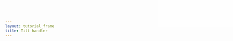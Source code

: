 ```yaml
---
layout: tutorial_frame
title: Tilt handler
---
```

<style>

#info {
	position:absolute; 
	top:0; 
	right:0; 
	width: 20em; 
	height: 7.5em; 
	background: rgba(255,255,255,.5); 
	z-index:500; 
	font: 12px Sans;
}

.crsMarker {
	border-top: 2px green solid;
	border-left: 2px green solid;
}
</style>

<div id='info' style=''></div>


<script type='text/javascript'>

	var trd = [63.41, 10.41];
	
	L.TiltHandler = L.Handler.extend({
		addHooks: function () {
			L.DomEvent.on(window, 'deviceorientation', this._tilt, this);
		},
	
		removeHooks: function () {
			L.DomEvent.off(window, 'deviceorientation', this._tilt, this);
		},

		_tilt: function (ev) {
			// Treat Gamma angle as horizontal pan (1 degree = 1 pixel) and Beta angle as vertical pan
			var info;
			var offset = L.point(ev.gamma, ev.beta);
			if (offset) {
				this._map.panBy(offset);
				info = ev.gamma + ',' + ev.beta;
			} else {
				info = 'Device orientation not detected';
			}
			document.getElementById('info').innerHTML = info;
		}
	});
	
	L.Map.addInitHook('addHandler', 'tilt', L.TiltHandler);

	let map = L.map('map', {
		center: [0, 0],
		zoom: 1,
		tilt: true
	});

	var positron = L.tileLayer('https://{s}.basemaps.cartocdn.com/light_all/{z}/{x}/{y}.png', {
		attribution: '&copy; <a href="https://www.openstreetmap.org/copyright">OpenStreetMap</a> contributors, &copy; <a href="https://carto.com/attribution">CARTO</a>'
	}).addTo(map);
	
</script>
